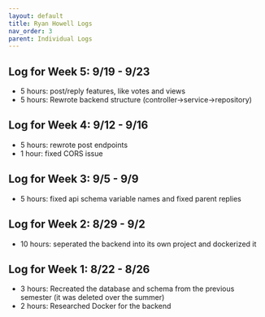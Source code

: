 ```yaml
---
layout: default
title: Ryan Howell Logs
nav_order: 3
parent: Individual Logs
---
```


## Log for Week 5:  9/19 - 9/23
 - 5 hours: post/reply features, like votes and views
 - 5 hours: Rewrote backend structure (controller->service->repository)

## Log for Week 4:  9/12 - 9/16
 - 5 hours: rewrote post endpoints
 - 1 hour: fixed CORS issue

## Log for Week 3:  9/5 - 9/9
 - 5 hours: fixed api schema variable names and fixed parent replies

## Log for Week 2:  8/29 - 9/2
 - 10 hours: seperated the backend into its own project and dockerized it

## Log for Week 1:  8/22 - 8/26
 - 3 hours: Recreated the database and schema from the previous semester (it was deleted over the summer)
 - 2 hours: Researched Docker for the backend